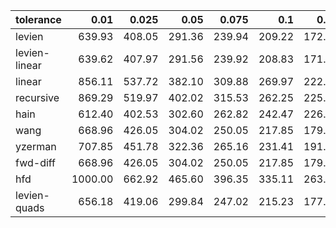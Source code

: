 | tolerance    |   0.01 |   0.025 |   0.05 |   0.075 |   0.1 |   0.15 |   0.2 |   0.25 |   0.5 |   1 |
|--------------| ------:| ------:| ------:| ------:| ------:| ------:| ------:| ------:| ------:| ------:|
|levien        | 639.93 | 408.05 | 291.36 | 239.94 | 209.22 | 172.75 | 151.17 | 136.45 | 100.04 | 74.53 |
|levien-linear | 639.62 | 407.97 | 291.56 | 239.92 | 208.83 | 171.85 | 149.71 | 134.38 | 95.35 | 67.96 |
|linear        | 856.11 | 537.72 | 382.10 | 309.88 | 269.97 | 222.22 | 191.75 | 170.48 | 120.70 | 83.95 |
|recursive     | 869.29 | 519.97 | 402.02 | 315.53 | 262.25 | 225.82 | 202.62 | 179.64 | 119.33 | 89.08 |
|hain          | 612.40 | 402.53 | 302.60 | 262.82 | 242.47 | 226.47 | 228.27 | 243.71 | 175.39 | 127.58 |
|wang          | 668.96 | 426.05 | 304.02 | 250.05 | 217.85 | 179.83 | 157.27 | 141.79 | 103.60 | 76.83 |
|yzerman       | 707.85 | 451.78 | 322.36 | 265.16 | 231.41 | 191.30 | 167.85 | 151.95 | 113.72 | 89.06 |
|fwd-diff      | 668.96 | 426.05 | 304.02 | 250.05 | 217.85 | 179.83 | 157.27 | 141.79 | 103.60 | 76.83 |
|hfd           | 1000.00 | 662.92 | 465.60 | 396.35 | 335.11 | 263.55 | 236.83 | 218.49 | 149.74 | 113.90 |
|levien-quads  | 656.18 | 419.06 | 299.84 | 247.02 | 215.23 | 177.89 | 155.64 | 140.57 | 103.21 | 76.67 |
